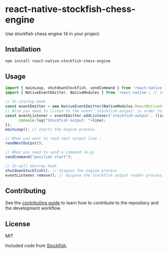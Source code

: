 # react-native-stockfish-chess-engine

Use stockfish chess engine 14 in your project.

## Installation

```sh
npm install react-native-stockfish-chess-engine
```

## Usage

```js
import { mainLoop, shutdownStockfish, sendCommand } from 'react-native-stockfish-chess-engine';
import { NativeEventEmitter, NativeModules } from 'react-native'; // in order to read Stockfish output.

// In startup hook
const eventEmitter = new NativeEventEmitter(NativeModules.ReactNativeStockfishChessEngine);
// Also you need to listen to the event 'stockfish-output' in order to get output lines from Stockfish.
const eventListener = eventEmitter.addListener('stockfish-output', (line) => {
      console.log("Stockfish output: "+line);
});
mainLoop(); // starts the engine process.

// When you want to read next output line :
readNextOutput();

// When you need to send a command (e.g) :
sendCommand("position start");

// In will destroy hook
shutdownStockfish(); // dispose the engine process
eventListener.remove(); // dispose the Stockfish output reader process.
```


## Contributing

See the [contributing guide](CONTRIBUTING.md) to learn how to contribute to the repository and the development workflow.

## License

MIT

Included code from [Stockfish](https://stockfishchess.org/).